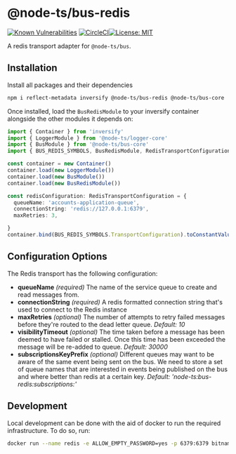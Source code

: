 # @node-ts/bus-redis

[![Known Vulnerabilities](https://snyk.io/test/github/node-ts/bus/badge.svg)](https://snyk.io/test/github/node-ts/bus)
[![CircleCI](https://circleci.com/gh/node-ts/bus/tree/master.svg?style=svg)](https://circleci.com/gh/node-ts/bus/tree/master)[![License: MIT](https://img.shields.io/badge/License-MIT-green.svg)](https://opensource.org/licenses/MIT)

A redis transport adapter for `@node-ts/bus`.

## Installation

Install all packages and their dependencies

```bash
npm i reflect-metadata inversify @node-ts/bus-redis @node-ts/bus-core
```

Once installed, load the `BusRedisModule` to your inversify container alongside the other modules it depends on:

```typescript
import { Container } from 'inversify'
import { LoggerModule } from '@node-ts/logger-core'
import { BusModule } from '@node-ts/bus-core'
import { BUS_REDIS_SYMBOLS, BusRedisModule, RedisTransportConfiguration } from '@node-ts/bus-redis'

const container = new Container()
container.load(new LoggerModule())
container.load(new BusModule())
container.load(new BusRedisModule())

const redisConfiguration: RedisTransportConfiguration = {
  queueName: 'accounts-application-queue',
  connectionString: 'redis://127.0.0.1:6379',
  maxRetries: 3,

}
container.bind(BUS_REDIS_SYMBOLS.TransportConfiguration).toConstantValue(redisConfiguration)
```

## Configuration Options

The Redis transport has the following configuration:

* **queueName** *(required)* The name of the service queue to create and read messages from.
* **connectionString** *(required)* A redis formatted connection string that's used to connect to the Redis instance
* **maxRetries** *(optional)* The number of attempts to retry failed messages before they're routed to the dead letter queue. *Default: 10*
* **visibilityTimeout** *(optional)* The time taken before a message has been deemed to have failed or stalled. Once this time has been exceeded the message will be re-added to queue. *Default: 30000*
* **subscriptionsKeyPrefix** *(optional)* Different queues may want to be aware of the same event being sent on the bus. We need to store a set of queue names that are interested in events being published on the bus and where better than redis at a certain key. *Default: 'node-ts:bus-redis:subscriptions:'*
## Development

Local development can be done with the aid of docker to run the required infrastructure. To do so, run:

```bash
docker run --name redis -e ALLOW_EMPTY_PASSWORD=yes -p 6379:6379 bitnami/redis
```